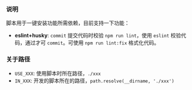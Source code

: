 ### 说明

脚本用于一键安装功能所需依赖，目前支持一下功能：

- **eslint+husky**: `commit` 提交代码时校验 `npm run lint`，使用 `eslint` 校验代码，通过才可 `commit`。可使用 `npm run lint:fix` 格式化代码。



### 关于路径

- `USE_XXX`: 使用脚本时所在路径，`./xxx`
- `IN_XXX`: 开发的脚本所在的路径，`path.resolve(__dirname, './xxx')`

